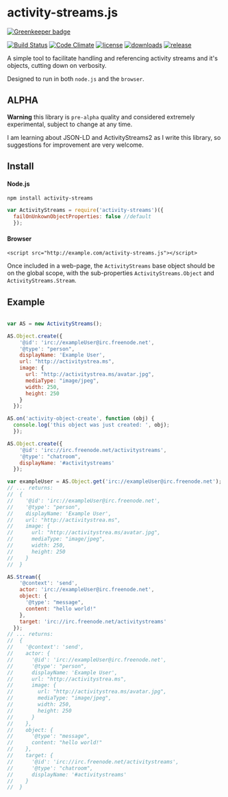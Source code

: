 # activity-streams.js

[![Greenkeeper badge](https://badges.greenkeeper.io/silverbucket/activity-streams.js.svg)](https://greenkeeper.io/)

[![Build Status](http://img.shields.io/travis/silverbucket/activity-streams.js.svg?style=flat)](http://travis-ci.org/silverbucket/activity-streams.js)
[![Code Climate](http://img.shields.io/codeclimate/github/silverbucket/activity-streams.js.svg?style=flat)](https://codeclimate.com/github/silverbucket/activity-streams.js)
[![license](https://img.shields.io/npm/l/activity-streams.svg?style=flat)](https://npmjs.org/package/activity-streams)
[![downloads](http://img.shields.io/npm/dm/activity-streams.svg?style=flat)](https://npmjs.org/package/activity-streams)
[![release](http://img.shields.io/github/release/silverbucket/activity-streams.js.svg?style=flat)](https://github.com/silverbucket/activity-streams.js/releases)

A simple tool to facilitate handling and referencing activity streams and it's objects, cutting down on verbosity.

Designed to run in both `node.js` and the `browser`.

## ALPHA

**Warning** this library is `pre-alpha` quality and considered extremely experimental, subject to change at any time.

I am learning about JSON-LD and ActivityStreams2 as I write this library, so suggestions for improvement are very welcome.


## Install

#### Node.js

`npm install activity-streams`

```javascript
var ActivityStreams = require('activity-streams')({
  failOnUnkownObjectProperties: false //default
  });
```

#### Browser

`<script src="http://example.com/activity-streams.js"></script>`

Once included in a web-page, the `ActivityStreams` base object should be on the global scope, with the sub-properties `ActivityStreams.Object` and `ActivityStreams.Stream`.


## Example

```javascript

var AS = new ActivityStreams();

AS.Object.create({
    '@id': 'irc://exampleUser@irc.freenode.net',
    '@type': "person",
    displayName: 'Example User',
    url: "http://activitystrea.ms",
    image: {
      url: "http://activitystrea.ms/avatar.jpg",
      mediaType: "image/jpeg",
      width: 250,
      height: 250
    }
  });

AS.on('activity-object-create', function (obj) {
  console.log('this object was just created: ', obj);
  });

AS.Object.create({
    '@id': 'irc://irc.freenode.net/activitystreams',
    '@type': "chatroom",
    displayName: '#activitystreams'
  });

var exampleUser = AS.Object.get('irc://exampleUser@irc.freenode.net');
// ... returns:
//  {
//    '@id': 'irc://exampleUser@irc.freenode.net',
//    '@type': "person",
//    displayName: 'Example User',
//    url: "http://activitystrea.ms",
//    image: {
//      url: "http://activitystrea.ms/avatar.jpg",
//      mediaType: "image/jpeg",
//      width: 250,
//      height: 250
//    }
//  }

AS.Stream({
    '@context': 'send',
    actor: 'irc://exampleUser@irc.freenode.net',
    object: {
      '@type': "message",
      content: "hello world!"
    },
    target: 'irc://irc.freenode.net/activitystreams'
  });
// ... returns:
//  {
//    '@context': 'send',
//    actor: {
//      '@id': 'irc://exampleUser@irc.freenode.net',
//      '@type': "person",
//      displayName: 'Example User',
//      url: "http://activitystrea.ms",
//      image: {
//        url: "http://activitystrea.ms/avatar.jpg",
//        mediaType: "image/jpeg",
//        width: 250,
//        height: 250
//      }
//    },
//    object: {
//      '@type': "message",
//      content: "hello world!"
//    },
//    target: {
//      '@id': 'irc://irc.freenode.net/activitystreams',
//      '@type': "chatroom",
//      displayName: '#activitystreams'
//    }
//  }

